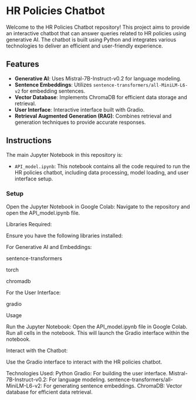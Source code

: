 # HR Policies Chatbot

Welcome to the HR Policies Chatbot repository! This project aims to provide an interactive chatbot that can answer queries related to HR policies using generative AI. The chatbot is built using Python and integrates various technologies to deliver an efficient and user-friendly experience.

## Features

- **Generative AI**: Uses Mistral-7B-Instruct-v0.2 for language modeling.
- **Sentence Embeddings**: Utilizes `sentence-transformers/all-MiniLM-L6-v2` for embedding sentences.
- **Vector Database**: Implements ChromaDB for efficient data storage and retrieval.
- **User Interface**: Interactive interface built with Gradio.
- **Retrieval Augmented Generation (RAG)**: Combines retrieval and generation techniques to provide accurate responses.

## Instructions

The main Jupyter Notebook in this repository is:

- `API_model.ipynb`: This notebook contains all the code required to run the HR policies chatbot, including data processing, model loading, and user interface setup.

### Setup
   
Open the Jupyter Notebook in Google Colab:
Navigate to the repository and open the API_model.ipynb file.

Libraries Required:

Ensure you have the following libraries installed:

For Generative AI and Embeddings:

sentence-transformers

torch

chromadb


For the User Interface: 

gradio

Usage

Run the Jupyter Notebook:
Open the API_model.ipynb file in Google Colab.
Run all cells in the notebook. This will launch the Gradio interface within the notebook.

Interact with the Chatbot:

Use the Gradio interface to interact with the HR policies chatbot.

Technologies Used:
Python
Gradio: For building the user interface.
Mistral-7B-Instruct-v0.2: For language modeling.
sentence-transformers/all-MiniLM-L6-v2: For generating sentence embeddings.
ChromaDB: Vector database for efficient data retrieval.

